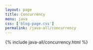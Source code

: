 ```yaml
---
layout: page
title: Concurrency
menu: java
css: ['blog-page.css']
permalink: /java-all/concurrency
---
```


{% include java-all/concurrency.html %}
